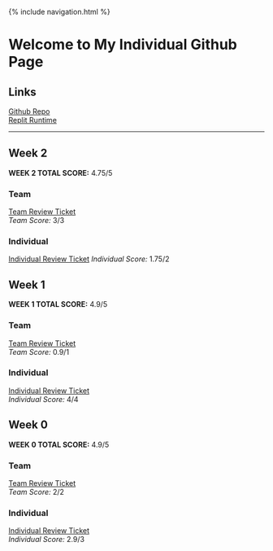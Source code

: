 {% include navigation.html %}

# Welcome to My Individual Github Page

## Links
[Github Repo](https://github.com/maggie3000/CSAindividualrepoTRI3)\
[Replit Runtime](https://replit.com/@MaggieKillada/CSAindividualrepoTRI3?v=1)

<hr/>

## Week 2
**WEEK 2 TOTAL SCORE:** 4.75/5

### Team
[Team Review Ticket](https://github.com/dsblack0/stickers_for_charity/issues/30)\
*Team Score:* 3/3

### Individual
[Individual Review Ticket](https://github.com/dsblack0/stickers_for_charity/issues/30)
*Individual Score:* 1.75/2

## Week 1
**WEEK 1 TOTAL SCORE:** 4.9/5

### Team
[Team Review Ticket](https://github.com/dsblack0/stickers_for_charity/issues/21)\
*Team Score:* 0.9/1

### Individual
[Individual Review Ticket](https://github.com/dsblack0/stickers_for_charity/issues/23)\
*Individual Score:* 4/4

## Week 0
**WEEK 0 TOTAL SCORE:** 4.9/5

### Team
[Team Review Ticket](https://github.com/dsblack0/stickers_for_charity/issues/3)\
*Team Score:* 2/2

### Individual
[Individual Review Ticket](https://github.com/dsblack0/stickers_for_charity/issues/10)\
*Individual Score:* 2.9/3
